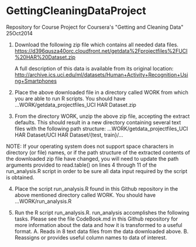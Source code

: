 GettingCleaningDataProject
==========================
Repository for Course Project for Coursera's "Getting and Cleaning Data"
25Oct2014

1. Download the following zip file which contains all needed data files. 
        https://d396qusza40orc.cloudfront.net/getdata%2Fprojectfiles%2FUCI%20HAR%20Dataset.zip
        
   A full description of this data is available from its original location:
        http://archive.ics.uci.edu/ml/datasets/Human+Activity+Recognition+Using+Smartphones
  
2. Place the above downloaded file in a directory called WORK from which you are able to run R scripts. You should have
...WORK/getdata_projectfiles_UCI HAR Dataset.zip

3. From the directory WORK, unzip the above zip file, accepting the extract defaults. This should result in a new directory
containing several text files with the following path structure:
...WORK/getdata_projectfiles_UCI HAR Dataset/UCI HAR Dataset/{test, train}/...

NOTE: If your operating system does not support space characters in directory (or file) names, or if the path structure of the
extracted contents of the downloaded zip file have changed, you will need to update the path arguments provided to read.table()
on lines 4 through 11 of the run_analysis.R script in order to be sure all data input required by the script is obtained.

4. Place the script run_analysis.R found in this Github repository in the above mentioned directory called WORK. You should have
...WORK/run_analysis.R

5. Run the R script run_analysis.R. run_analysis accomplishes the following tasks. Please see the file CodeBook.md in this
Github repository for more information about the data and how it is transformed to a useful format.
    A. Reads in 8 text data files from the data downloaded above. 
    B. Reassigns or provides useful column names to data of interest.
        
